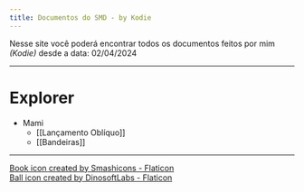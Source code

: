 ```yaml
---
title: Documentos do SMD - by Kodie
---
```

Nesse site você poderá encontrar todos os documentos feitos por mim _(Kodie)_ desde a data:
02/04/2024

---
# Explorer

- Mami
	- [[Lançamento Oblíquo]]
	- [[Bandeiras]]

---


<a href="https://www.flaticon.com/free-icons/book" title="book icon">Book icon created by Smashicons - Flaticon</a>  
<a href="https://www.flaticon.com/free-icons/ball" title="ball icon">Ball icon created by DinosoftLabs - Flaticon</a>  